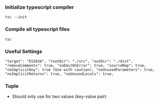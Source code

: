 ### Initialize typescript compiler

`tsc --init`

### Compile all typescript files

`tsc`

### Useful Settings

`
"target": "ES2016",
"rootDir": "./src",
"outDir": "./dist",
"removeComments": true,
"noEmitOnError": true,
"sourceMap": true,
"noImplicitAny": true (Use with caution),
"noUnusedParameters": true,
"noImplicitReturns": true,
"noUnusedLocals": true,
`

### Tuple
- Should only use for two values (key-value pair)
